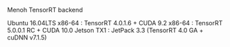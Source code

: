 Menoh TensorRT backend

  Ubuntu 16.04LTS
    x86-64     : TensorRT 4.0.1.6    + CUDA 9.2
    x86-64     : TensorRT 5.0.0.1 RC + CUDA 10.0
    Jetson TX1 : JetPack 3.3 (TensorRT 4.0 GA + cuDNN v7.1.5)
    